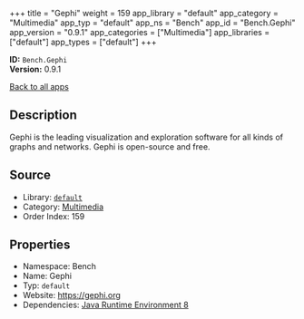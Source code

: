 ﻿+++
title = "Gephi"
weight = 159
app_library = "default"
app_category = "Multimedia"
app_typ = "default"
app_ns = "Bench"
app_id = "Bench.Gephi"
app_version = "0.9.1"
app_categories = ["Multimedia"]
app_libraries = ["default"]
app_types = ["default"]
+++

**ID:** `Bench.Gephi`  
**Version:** 0.9.1  
<!--more-->

[Back to all apps](/apps/)

## Description
Gephi is the leading visualization and exploration software for all kinds of graphs and networks.
Gephi is open-source and free.

## Source

* Library: [`default`](/app_libraries/default)
* Category: [Multimedia](/app_categories/multimedia)
* Order Index: 159

## Properties

* Namespace: Bench
* Name: Gephi
* Typ: `default`
* Website: <https://gephi.org>
* Dependencies: [Java Runtime Environment 8](/apps/Bench.JRE8)

